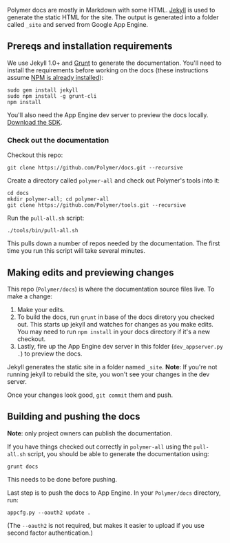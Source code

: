Polymer docs are mostly in Markdown with some HTML. [Jekyll][jekyll] is used to generate the static HTML for the site. The output is generated into a folder called `_site` and served from Google App Engine.

## Prereqs and installation requirements

We use Jekyll 1.0+ and [Grunt][grunt] to generate the documentation. You'll need to install the requirements before working on the docs (these instructions assume [NPM is already installed](http://nodejs.org/download/)):

    sudo gem install jekyll
    sudo npm install -g grunt-cli
    npm install

You'll also need the App Engine dev server to preview the docs locally. [Download the SDK](https://developers.google.com/appengine/downloads).

### Check out the documentation

Checkout this repo:

    git clone https://github.com/Polymer/docs.git --recursive

Create a directory called `polymer-all` and check out Polymer's tools into it:

    cd docs
    mkdir polymer-all; cd polymer-all
    git clone https://github.com/Polymer/tools.git --recursive

Run the `pull-all.sh` script:

    ./tools/bin/pull-all.sh

This pulls down a number of repos needed by the documentation. The first time you run this script will take several minutes. 

## Making edits and previewing changes

This repo (`Polymer/docs`) is where the documentation source files live. To make a change:

1. Make your edits.
1. To build the docs, run `grunt` in base of the docs diretory you checked out. This starts up jekyll and watches for changes as you make edits. You may need to run `npm install` in your docs directory if it's a new checkout.
1. Lastly, fire up the App Engine dev server in this folder (`dev_appserver.py .`) to preview the docs.

Jekyll generates the static site in a folder named `_site`. **Note**: If you're not running jekyll to rebuild the site, you won't see your changes in the dev server.

Once your changes look good, `git commit` them and push.

## Building and pushing the docs

**Note**: only project owners can publish the documentation.

If you have things checked out correctly in `polymer-all` using the `pull-all.sh` script, you should be able to generate the documentation using:

    grunt docs

This needs to be done before pushing.

Last step is to push the docs to App Engine. In your `Polymer/docs` directory, run:

    appcfg.py --oauth2 update .

(The `--oauth2` is not required, but makes it easier to upload if you use second factor authentication.)

[jekyll]: http://jekyllrb.com/
[grunt]: http://gruntjs.com/
